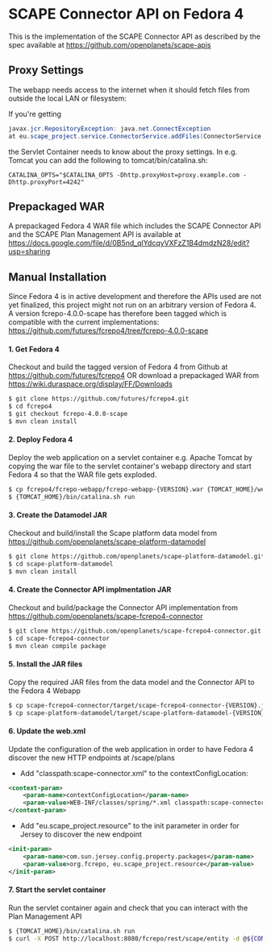 SCAPE Connector API on Fedora 4 
=================================

This is the implementation of the SCAPE Connector API as described by the spec available at 
https://github.com/openplanets/scape-apis

Proxy Settings
--------------

The webapp needs access to the internet when it should fetch files from outside the local LAN or filesystem:


If you're getting 
```java 
javax.jcr.RepositoryException: java.net.ConnectException
at eu.scape_project.service.ConnectorService.addFiles(ConnectorService.java:540)
```


the Servlet Container needs to know about the proxy settings. In e.g. Tomcat you can add the following to tomcat/bin/catalina.sh:
```
CATALINA_OPTS="$CATALINA_OPTS -Dhttp.proxyHost=proxy.example.com -Dhttp.proxyPort=4242"
```

Prepackaged WAR 
---------------

A prepackaged Fedora 4 WAR file which includes the SCAPE Connector API and the SCAPE Plan Management API is available at
https://docs.google.com/file/d/0B5nd_qlYdcqyVXFzZ1B4dmdzN28/edit?usp=sharing


Manual Installation
-------------------

Since Fedora 4 is in active development and therefore the APIs used are not yet finalized, this project might not run on an arbitrary version of Fedora 4.
A version fcrepo-4.0.0-scape has therefore been tagged which is compatible with the current implementations:
https://github.com/futures/fcrepo4/tree/fcrepo-4.0.0-scape


#### 1. Get Fedora 4

Checkout and build the tagged version of Fedora 4 from Github at https://github.com/futures/fcrepo4
OR download a prepackaged WAR from https://wiki.duraspace.org/display/FF/Downloads

```bash
$ git clone https://github.com/futures/fcrepo4.git
$ cd fcrepo4
$ git checkout fcrepo-4.0.0-scape
$ mvn clean install
```

#### 2. Deploy Fedora 4

Deploy the web application on a servlet container e.g. Apache Tomcat by copying the war file to the servlet container's webapp directory and start Fedora 4 so that the WAR file gets exploded.

```bash
$ cp fcrepo4/fcrepo-webapp/fcrepo-webapp-{VERSION}.war {TOMCAT_HOME}/webapps/fcrepo.war
$ {TOMCAT_HOME}/bin/catalina.sh run
```

#### 3. Create the Datamodel JAR

Checkout and build/install the Scape platform data model from  https://github.com/openplanets/scape-platform-datamodel

```bash
$ git clone https://github.com/openplanets/scape-platform-datamodel.git
$ cd scape-platform-datamodel
$ mvn clean install
```

#### 4. Create the Connector API implmentation JAR

Checkout and build/package the Connector API implementation from https://github.com/openplanets/scape-fcrepo4-connector

```bash
$ git clone https://github.com/openplanets/scape-fcrepo4-connector.git
$ cd scape-fcrepo4-connector
$ mvn clean compile package
```	

#### 5. Install the JAR files

Copy the required JAR files from the data model and the Connector API to the Fedora 4 Webapp

```bash
$ cp scape-fcrepo4-connector/target/scape-fcrepo4-connector-{VERSION}.jar {TOMCAT_HOME}/webapps/fcrepo/WEB-INF/lib/
$ cp scape-platform-datamodel/target/scape-platform-datamodel-{VERSION}.jar {TOMCAT_HOME}/webapps/fcrepo/WEB-INF/lib/
```
	
#### 6. Update the web.xml

Update the configuration of the web application in order to have Fedora 4 discover the new HTTP endpoints at /scape/plans

*  Add "classpath:scape-connector.xml" to the contextConfigLocation:

```xml
<context-param>
	<param-name>contextConfigLocation</param-name>
	<param-value>WEB-INF/classes/spring/*.xml classpath:scape-connector.xml</param-value>
</context-param>
```

*  Add "eu.scape_project.resource" to the init parameter in order for Jersey to discover the new endpoint

```xml
<init-param>
	<param-name>com.sun.jersey.config.property.packages</param-name>
	<param-value>org.fcrepo, eu.scape_project.resource</param-value>
</init-param>
```
#### 7. Start the servlet container

Run the servlet container again and check that you can interact with the Plan Management API

```bash
$ {TOMCAT_HOME}/bin/catalina.sh run
$ curl -X POST http://localhost:8080/fcrepo/rest/scape/entity -d @${CONNECTOR_FOLDER}/src/test/resources/entity-minimal.xml
```


